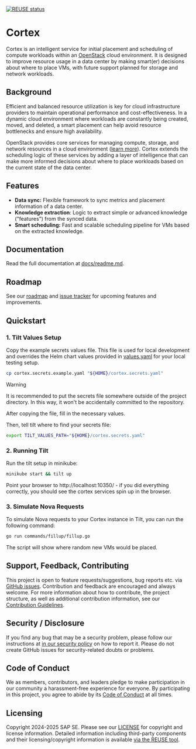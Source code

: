 <!--
# SPDX-FileCopyrightText: Copyright 2024 SAP SE or an SAP affiliate company and cobaltcore-dev contributors
#
# SPDX-License-Identifier: Apache-2.0
-->

[![REUSE status](https://api.reuse.software/badge/github.com/cobaltcore-dev/cortex)](https://api.reuse.software/info/github.com/cobaltcore-dev/cortex)

# Cortex

Cortex is an intelligent service for initial placement and scheduling of compute workloads within an [OpenStack](https://www.openstack.org/) cloud environment. It is designed to improve resource usage in a data center by making smart(er) decisions about where to place VMs, with future support planned for storage and network workloads.

## Background

Efficient and balanced resource utilization is key for cloud infrastructure providers to maintain operational performance and cost-effectiveness. In a dynamic cloud environment where workloads are constantly being created, moved, and deleted, a smart placement can help avoid resource bottlenecks and ensure high availability.

OpenStack provides core services for managing compute, storage, and network resources in a cloud environment ([learn more](https://docs.openstack.org/de/security-guide/introduction/introduction-to-openstack.html)). Cortex extends the scheduling logic of these services by adding a layer of intelligence that can make more informed decisions about where to place workloads based on the current state of the data center.

## Features

- **Data sync:** Flexible framework to sync metrics and placement information of a data center.
- **Knowledge extraction**: Logic to extract simple or advanced knowledge ("features") from the synced data.
- **Smart scheduling:** Fast and scalable scheduling pipeline for VMs based on the extracted knowledge.

## Documentation

Read the full documentation at [docs/readme.md](docs/readme.md).

## Roadmap

See our [roadmap](https://github.com/orgs/cobaltcore-dev/projects/14) and [issue tracker](https://github.com/cobaltcore-dev/cortex/issues) for upcoming features and improvements.

## Quickstart

### 1. Tilt Values Setup

Copy the example secrets values file. This file is used for local development and overrides the Helm chart values provided in [values.yaml](helm/cortex/values.yaml) for your local testing setup.
```bash
cp cortex.secrets.example.yaml "${HOME}/cortex.secrets.yaml"
```

> [!WARNING]
> It is recommended to put the secrets file somewhere outside of the project directory. In this way, it won't be accidentally committed to the repository.

After copying the file, fill in the necessary values.

Then, tell tilt where to find your secrets file:
```bash
export TILT_VALUES_PATH="${HOME}/cortex.secrets.yaml"
```

### 2. Running Tilt

Run the tilt setup in minikube:
```bash
minikube start && tilt up
```

Point your browser to http://localhost:10350/ - if you did everything correctly, you should see the cortex services spin up in the browser.

### 3. Simulate Nova Requests

To simulate Nova requests to your Cortex instance in Tilt, you can run the following command:
```bash
go run commands/fillup/fillup.go
```

The script will show where random new VMs would be placed.

## Support, Feedback, Contributing

This project is open to feature requests/suggestions, bug reports etc. via [GitHub issues](https://github.com/cobaltcore-dev/cortex/issues). Contribution and feedback are encouraged and always welcome. For more information about how to contribute, the project structure, as well as additional contribution information, see our [Contribution Guidelines](CONTRIBUTING.md).

## Security / Disclosure
If you find any bug that may be a security problem, please follow our instructions at [in our security policy](https://github.com/SAP/<your-project>/security/policy) on how to report it. Please do not create GitHub issues for security-related doubts or problems.

## Code of Conduct

We as members, contributors, and leaders pledge to make participation in our community a harassment-free experience for everyone. By participating in this project, you agree to abide by its [Code of Conduct](https://github.com/SAP/.github/blob/main/CODE_OF_CONDUCT.md) at all times.

## Licensing

Copyright 2024-2025 SAP SE. Please see our [LICENSE](LICENSE) for copyright and license information. Detailed information including third-party components and their licensing/copyright information is available [via the REUSE tool](https://api.reuse.software/info/github.com/cobaltcore-dev/cortex).
